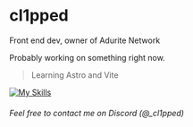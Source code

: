 # cl1pped

Front end dev, owner of Adurite Network

Probably working on something right now.

> Learning Astro and Vite

[![My Skills](https://skillicons.dev/icons?i=html,css,js,ts,astro,vite,nodejs,tailwind,pnpm,aftereffects,git,bun&perline=6)](#)


###### Feel free to contact me on Discord (@_cl1pped)
